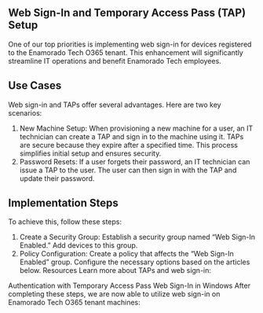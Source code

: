 ## Web Sign-In and Temporary Access Pass (TAP) Setup
One of our top priorities is implementing web sign-in for devices registered to the Enamorado Tech O365 tenant. This enhancement will significantly streamline IT operations and benefit Enamorado Tech employees.

## Use Cases
Web sign-in and TAPs offer several advantages. Here are two key scenarios:

1. New Machine Setup:
When provisioning a new machine for a user, an IT technician can create a TAP and sign in to the machine using it.
TAPs are secure because they expire after a specified time.
This process simplifies initial setup and ensures security.
2. Password Resets:
If a user forgets their password, an IT technician can issue a TAP to the user.
The user can then sign in with the TAP and update their password.
## Implementation Steps
To achieve this, follow these steps:

1. Create a Security Group:
Establish a security group named “Web Sign-In Enabled.”
Add devices to this group.
2. Policy Configuration:
Create a policy that affects the “Web Sign-In Enabled” group.
Configure the necessary options based on the articles below.
Resources
Learn more about TAPs and web sign-in:

Authentication with Temporary Access Pass
Web Sign-In in Windows
After completing these steps, we are now able to utilize web sign-in on Enamorado Tech O365 tenant machines:

